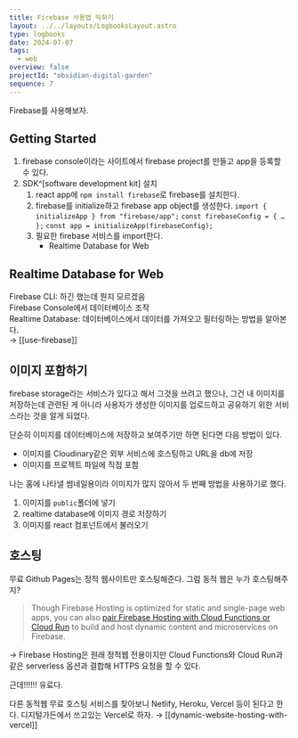 ```yaml
---
title: Firebase 사용법 익히기
layout: ../../layouts/LogbooksLayout.astro
type: logbooks
date: 2024-07-07
tags:
  - web
overview: false
projectId: "obsidian-digital-garden"
sequence: 7
---
```

Firebase를 사용해보자.
## Getting Started
1. firebase console이라는 사이트에서 firebase project를 만들고 app을 등록할 수 있다.
2. SDK^[software development kit] 설치
	1. react app에 `npm install firebase`로 firebase를 설치한다.
	2. firebase를 initialize하고 firebase app object를 생성한다.
		`import { initializeApp } from "firebase/app";`
		`const firebaseConfig = { … };`
		`const app = initializeApp(firebaseConfig);`
	3. 필요한 firebase 서비스를 import한다.
		- Realtime Database for Web

## Realtime Database for Web
Firebase CLI: 하긴 했는데 뭔지 모르겠음  
Firebase Console에서 데이터베이스 조작  
Realtime Database: 데이터베이스에서 데이터를 가져오고 필터링하는 방법을 알아본다.  
→ [[use-firebase]]  


## 이미지 포함하기
firebase storage라는 서비스가 있다고 해서 그것을 쓰려고 했으나, 그건 내 이미지를 저장하는데 관련된 게 아니라 사용자가 생성한 이미지를 업로드하고 공유하기 위한 서비스라는 것을 알게 되었다.

단순히 이미지를 데이터베이스에 저장하고 보여주기만 하면 된다면 다음 방법이 있다.
- 이미지를 Cloudinary같은 외부 서비스에 호스팅하고 URL을 db에 저장
- 이미지를 프로젝트 파일에 직접 포함

나는 홈에 나타낼 썸네일용이라 이미지가 많지 않아서 두 번째 방법을 사용하기로 했다.
1. 이미지를 `public`폴더에 넣기
2. realtime database에  이미지 경로 저장하기
3. 이미지를 react 컴포넌트에서 불러오기

## 호스팅
무료 Github Pages는 정적 웹사이트만 호스팅해준다. 그럼 동적 웹은 누가 호스팅해주지?

> Though Firebase Hosting is optimized for static and single-page web apps, you can also [pair Firebase Hosting with Cloud Functions or Cloud Run](https://firebase.google.com/docs/hosting/serverless-overview) to build and host dynamic content and microservices on Firebase.

→ Firebase Hosting은 원래 정적웹 전용이지만 Cloud Functions와 Cloud Run과 같은 serverless 옵션과 결합해 HTTPS 요청을 할 수 있다.

근데!!!!!! 유료다.

다른 동적웹 무료 호스팅 서비스를 찾아보니 Netlify, Heroku, Vercel 등이 된다고 한다. 디지털가든에서 쓰고있는 Vercel로 하자.
→ [[dynamic-website-hosting-with-vercel]]



